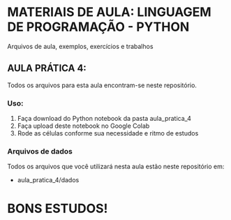 # MATERIAIS DE AULA: LINGUAGEM DE PROGRAMAÇÃO - PYTHON
Arquivos de aula, exemplos, exercícios e trabalhos

## AULA PRÁTICA 4:
Todos os arquivos para esta aula encontram-se neste repositório.

### Uso:
1. Faça download do Python notebook da pasta aula_pratica_4
2. Faça upload deste notebook no Google Colab
3. Rode as células conforme sua necessidade e ritmo de estudos

### Arquivos de dados
Todos os arquivos que você utilizará nesta aula estão neste repositório em:
- aula_pratica_4/dados

# BONS ESTUDOS!
